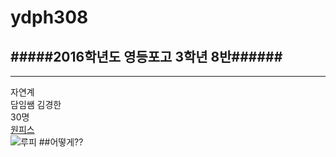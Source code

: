 # ydph308  
#####2016학년도 영등포고 3학년 8반######
------------
-------
자연계  
담임쌤 김경한  
30명  
[원피스](https://www.youtube.com/watch?v=pvXWP0SXFvA)  
![루피](https://raw.githubusercontent.com/form223/ydph308/blob/gh-pages/images/%EC%9B%90%ED%94%BC%EC%8A%A4.jpg)
##어떻게??
